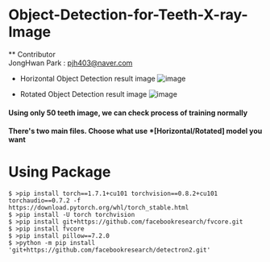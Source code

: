 # Object-Detection-for-Teeth-X-ray-Image

** Contributor   
JongHwan Park : pjh403@naver.com   


* Horizontal Object Detection result image
![image](https://user-images.githubusercontent.com/73214448/104155534-c6775100-542a-11eb-9a69-cd6681f0b1e1.png)

* Rotated Object Detection result image
![image](https://user-images.githubusercontent.com/73214448/104155509-bb242580-542a-11eb-88f1-159c3ad93b02.png)


#### Using only 50 teeth image, we can check process of training normally

#### There's two main files. Choose what use *[Horizontal/Rotated] model you want

# Using Package

```
$ >pip install torch==1.7.1+cu101 torchvision==0.8.2+cu101 torchaudio==0.7.2 -f https://download.pytorch.org/whl/torch_stable.html
$ >pip install -U torch torchvision
$ >pip install git+https://github.com/facebookresearch/fvcore.git
$ >pip install fvcore
$ >pip install pillow==7.2.0
$ >python -m pip install 'git+https://github.com/facebookresearch/detectron2.git'
```
